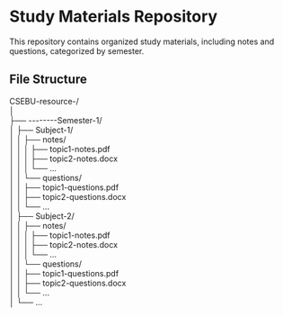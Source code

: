 # Study Materials Repository

This repository contains organized study materials, including notes and questions, categorized by semester.

## File Structure
CSEBU-resource-/<br>
│ <br>
├── --------Semester-1/<br>
│   ├── Subject-1/<br>
│   │   ├── notes/<br>
│   │   │   ├── topic1-notes.pdf<br>
│   │   │   ├── topic2-notes.docx<br>
│   │   │   └── ...<br>
│   │   └── questions/<br>
│   │       ├── topic1-questions.pdf<br>
│   │       ├── topic2-questions.docx<br>
│   │       └── ...<br>
│   ├── Subject-2/<br>
│   │   ├── notes/<br>
│   │   │   ├── topic1-notes.pdf<br>
│   │   │   ├── topic2-notes.docx<br>
│   │   │   └── ...<br>
│   │   └── questions/<br>
│   │       ├── topic1-questions.pdf<br>
│   │       ├── topic2-questions.docx<br>
│   │       └── ...<br>
│   └── ...<br>
